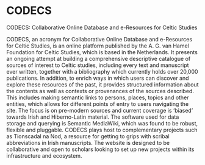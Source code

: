 # CODECS
CODECS: Collaborative Online Database and e-Resources for Celtic Studies

CODECS, an acronym for Collaborative Online Database and e-Resources for Celtic Studies, is an online platform published by the A. G. van Hamel Foundation for Celtic Studies, which is based in the Netherlands. It presents an ongoing attempt at building a comprehensive descriptive catalogue of sources of interest to Celtic studies, including every text and manuscript ever written, together with a bibliography which currently holds over 20,000 publications. In addition, to enrich ways in which users can discover and explore these resources of the past, it provides structured information about the contents as well as contexts or provenances of the sources described. This includes making semantic links to persons, places, topics and other entities, which allows for different points of entry to users navigating the site. The focus is on pre-modern sources and current coverage is ‘biased’ towards Irish and Hiberno-Latin material. The software used for data storage and querying is Semantic MediaWiki, which was found to be robust, flexible and pluggable. CODECS plays host to complementary projects such as Tionscadal na Nod, a resource for getting to grips with scribal abbreviations in Irish manuscripts. The website is designed to be collaborative and open to scholars looking to set up new projects within its infrastructure and ecosystem.
